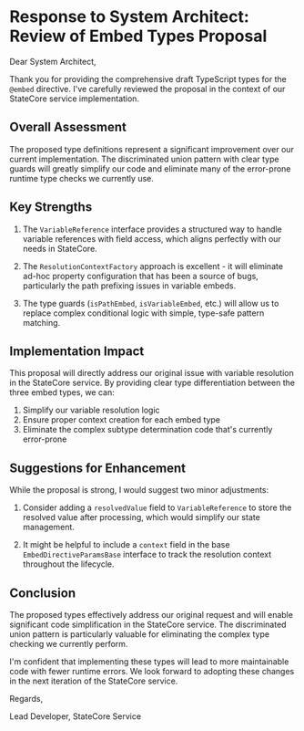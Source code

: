 # Response to System Architect: Review of Embed Types Proposal

Dear System Architect,

Thank you for providing the comprehensive draft TypeScript types for the `@embed` directive. I've carefully reviewed the proposal in the context of our StateCore service implementation.

## Overall Assessment

The proposed type definitions represent a significant improvement over our current implementation. The discriminated union pattern with clear type guards will greatly simplify our code and eliminate many of the error-prone runtime type checks we currently use.

## Key Strengths

1. The `VariableReference` interface provides a structured way to handle variable references with field access, which aligns perfectly with our needs in StateCore.

2. The `ResolutionContextFactory` approach is excellent - it will eliminate ad-hoc property configuration that has been a source of bugs, particularly the path prefixing issues in variable embeds.

3. The type guards (`isPathEmbed`, `isVariableEmbed`, etc.) will allow us to replace complex conditional logic with simple, type-safe pattern matching.

## Implementation Impact

This proposal will directly address our original issue with variable resolution in the StateCore service. By providing clear type differentiation between the three embed types, we can:

1. Simplify our variable resolution logic
2. Ensure proper context creation for each embed type
3. Eliminate the complex subtype determination code that's currently error-prone

## Suggestions for Enhancement

While the proposal is strong, I would suggest two minor adjustments:

1. Consider adding a `resolvedValue` field to `VariableReference` to store the resolved value after processing, which would simplify our state management.

2. It might be helpful to include a `context` field in the base `EmbedDirectiveParamsBase` interface to track the resolution context throughout the lifecycle.

## Conclusion

The proposed types effectively address our original request and will enable significant code simplification in the StateCore service. The discriminated union pattern is particularly valuable for eliminating the complex type checking we currently perform.

I'm confident that implementing these types will lead to more maintainable code with fewer runtime errors. We look forward to adopting these changes in the next iteration of the StateCore service.

Regards,

Lead Developer, StateCore Service